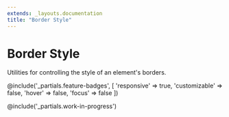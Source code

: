 ```yaml
---
extends: _layouts.documentation
title: "Border Style"
---
```


# Border Style

<div class="text-xl text-slate-light mb-4">
    Utilities for controlling the style of an element's borders.
</div>

@include('_partials.feature-badges', [
    'responsive' => true,
    'customizable' => false,
    'hover' => false,
    'focus' => false
])

@include('_partials.work-in-progress')

